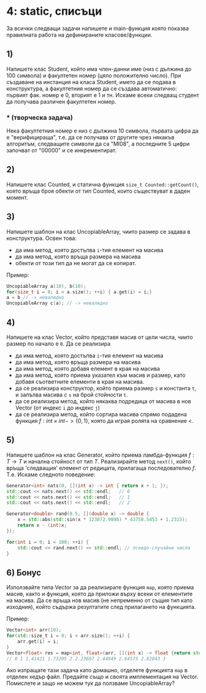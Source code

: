 # 4: static, списъци

За всички следващи задачи напишете и main-функция която показва правилната работа на дефинираните класове/функции.

## 1) 
Напишете клас Student, който има член-данни име (низ с дължина до 100 символа) и факултетен номер (цяло положително число). При създаване на инстанция на класа Student, името да се подава в конструктура, а факултетния номер да се създава автоматично: първият фак. номер е 0, вторият е 1 и тн. Искаме всеки следващ студент да получава различен факултетен номер.
### * (творческа задача)
Нека факултетния номер е низ с дължина 10 символа, първата цифра да е "верифицираща", т.е. да се получава от другите чрез някакъв алгоритъм, следващите символи да са "MI08", а последните 5 цифри започват от "00000" и се инкрементират.

## 2)
Напишете клас Counted, и статична функция `size_t Counted::getCount()`, която връща броя обекти от тип Counted, които съществуват в даден момент.

## 3) 
Напишете шаблон на клас UncopiableArray, чиито размер се задава в конструктура. Освен това:
- да има метод, която достъпва `i`-тия елемент на масива
- да има метод, която връща размера на масива
- обекти от този тип да не могат да се копират.

Пример: 
```cpp
UncopiableArray a(10), b(10);
for(size_t i = 0; i < a.size(); ++i) { a.get(i) = i;}
a = b // -> невалидно
UncopiableArray c(a); // -> невалидно
```

## 4) 
Напишете на клас Vector, който представя масив от цели числа, чиито размер по начало е `0`. Да се реализира
- да има метод, която достъпва `i`-тия елемент на масива
- да има метод, която връща размера на масива
- да има метод, която добавя елемент в края на масива
- да има метод, която приема указател към масив и размер, като добавя съответните елементи в края на масива.
- да се реализира конструктор, който приема размер `s` и константа `t`, и запълва масива с `s` на брой стойности `t`. 
- да се реализира метод, който някаква подредица от масива в нов Vector (от индекс `i` до индекс `j`)
- да се реализира метод, който сортира масива спрямо подадена функция $f: int \times int -> \{0, 1\}$, която да играя ролята на сравнение $<$.

## 5)
Напишете шаблон на клас Generator, който приема ламбда-функция $f: T \rightarrow T$ и начална стойност от тип $Т$. Реализирайте метод `next()`, който връща 'следващия' елемент от редицата, прилагаща последователно $f$. Т.е. Искаме следното поведение:
```cpp
Generator<int> nats(0, [](int x) -> int { return x + 1; });
std::cout << nats.next() << std::endl;	 // 0
std::cout << nats.next() << std::endl;	 // 1
std::cout << nats.next() << std::endl;	 // 2

Generator<double> rand(0.5, [](double x) -> double {
	x = std::abs(std::sin(x * 123872.9898) * 43758.5453 + 1.2315);
	return x - (int)x;
});

for(int i = 0; i < 100; ++i) {
	std::cout << rand.next() << std::endl; // псевдо-случайни числа
}
```

## 6) Бонус
Използвайте типа Vector за да реализирате функция `map`, която приема масив, както и функция, която да приложи върху всеки от елементите на масива. Да се връща нов масив (не непременно от същия тип като изходния), който съдържа резултатите след прилагането на функцията.

Пример: 
```cpp
Vector<int> arr(10);
for(std::size_t i = 0; i < arr.size(); ++i) {
	arr.get(i) = i;
}
Vector<float> res = map<int, float>(arr, [](int x) -> float {return std::sqrt(x);});
// 0 1 1.41421 1.73205 2 2.23607 2.44949 2.64575 2.82843 3 
```
Ако изпращате тази задача като домашно, отделете функцията `map` в отделен хедър файл. Предайте също и своята имплементация на Vector. Помислете и защо не можем тук да ползваме UncopiableArray?
